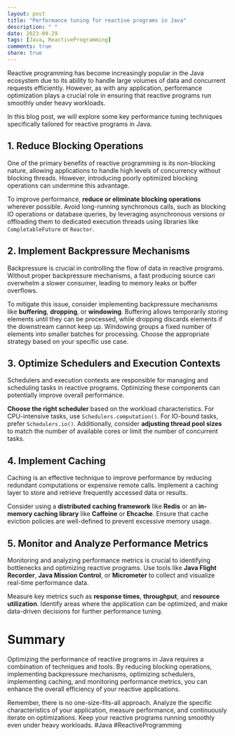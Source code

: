```yaml
---
layout: post
title: "Performance tuning for reactive programs in Java"
description: " "
date: 2023-09-29
tags: [Java, ReactiveProgramming]
comments: true
share: true
---
```


Reactive programming has become increasingly popular in the Java ecosystem due to its ability to handle large volumes of data and concurrent requests efficiently. However, as with any application, performance optimization plays a crucial role in ensuring that reactive programs run smoothly under heavy workloads.

In this blog post, we will explore some key performance tuning techniques specifically tailored for reactive programs in Java.

## 1. Reduce Blocking Operations

One of the primary benefits of reactive programming is its non-blocking nature, allowing applications to handle high levels of concurrency without blocking threads. However, introducing poorly optimized blocking operations can undermine this advantage.

To improve performance, **reduce or eliminate blocking operations** wherever possible. Avoid long-running synchronous calls, such as blocking IO operations or database queries, by leveraging asynchronous versions or offloading them to dedicated execution threads using libraries like `CompletableFuture` or `Reactor`.

## 2. Implement Backpressure Mechanisms

Backpressure is crucial in controlling the flow of data in reactive programs. Without proper backpressure mechanisms, a fast producing source can overwhelm a slower consumer, leading to memory leaks or buffer overflows.

To mitigate this issue, consider implementing backpressure mechanisms like **buffering**, **dropping**, or **windowing**. Buffering allows temporarily storing elements until they can be processed, while dropping discards elements if the downstream cannot keep up. Windowing groups a fixed number of elements into smaller batches for processing. Choose the appropriate strategy based on your specific use case.

## 3. Optimize Schedulers and Execution Contexts

Schedulers and execution contexts are responsible for managing and scheduling tasks in reactive programs. Optimizing these components can potentially improve overall performance.

**Choose the right scheduler** based on the workload characteristics. For CPU-intensive tasks, use `Schedulers.computation()`. For IO-bound tasks, prefer `Schedulers.io()`. Additionally, consider **adjusting thread pool sizes** to match the number of available cores or limit the number of concurrent tasks.

## 4. Implement Caching

Caching is an effective technique to improve performance by reducing redundant computations or expensive remote calls. Implement a caching layer to store and retrieve frequently accessed data or results.

Consider using a **distributed caching framework** like **Redis** or an **in-memory caching library** like **Caffeine** or **Ehcache**. Ensure that cache eviction policies are well-defined to prevent excessive memory usage.

## 5. Monitor and Analyze Performance Metrics

Monitoring and analyzing performance metrics is crucial to identifying bottlenecks and optimizing reactive programs. Use tools like **Java Flight Recorder**, **Java Mission Control**, or **Micrometer** to collect and visualize real-time performance data.

Measure key metrics such as **response times**, **throughput**, and **resource utilization**. Identify areas where the application can be optimized, and make data-driven decisions for further performance tuning.

# Summary

Optimizing the performance of reactive programs in Java requires a combination of techniques and tools. By reducing blocking operations, implementing backpressure mechanisms, optimizing schedulers, implementing caching, and monitoring performance metrics, you can enhance the overall efficiency of your reactive applications.

Remember, there is no one-size-fits-all approach. Analyze the specific characteristics of your application, measure performance, and continuously iterate on optimizations. Keep your reactive programs running smoothly even under heavy workloads. #Java #ReactiveProgramming